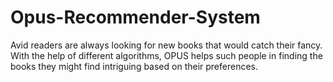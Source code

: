 # Opus-Recommender-System
 Avid readers are always looking for new books that would catch their fancy. With the help of different algorithms, OPUS helps such people in finding the books they might find intriguing based on their preferences.

